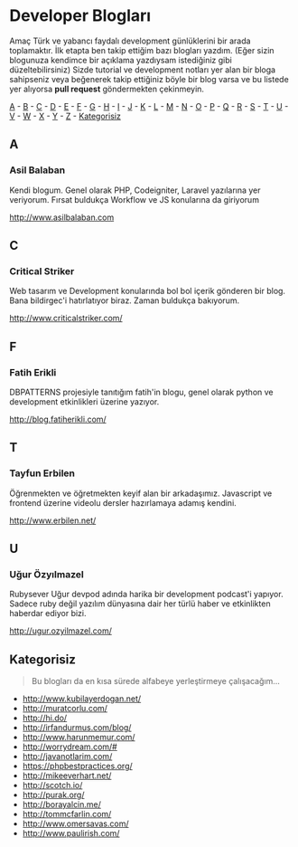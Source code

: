 # Developer Blogları

Amaç Türk ve yabancı faydalı development günlüklerini bir arada toplamaktır. İlk etapta ben takip ettiğim bazı blogları yazdım. (Eğer sizin blogunuza kendimce bir açıklama yazdıysam istediğiniz gibi düzeltebilirsiniz) Sizde tutorial ve development notları yer alan bir bloga sahipseniz veya beğenerek takip ettiğiniz böyle bir blog varsa ve bu listede yer alıyorsa **pull request** göndermekten çekinmeyin. 

[A](#a) - [B](#b) - [C](#c) - [D](#d) - [E](#e) - [F](#f) - [G](#g) - [H](#h) - [I](#i) - [J](#j) - [K](#k) - [L](#l) - [M](#m) - [N](#n) - [O](#o) - [P](#p) - [Q](#q) - [R](#r) - [S](#s) - [T](#t) - [U](#u) - [V](#v) - [W](#w) - [X](#x) - [Y](#y) - [Z](#z) - [Kategorisiz](#kategorisiz)


## A

### Asil Balaban

Kendi blogum. Genel olarak PHP, Codeigniter, Laravel yazılarına yer veriyorum. Fırsat buldukça Workflow ve JS konularına da giriyorum

http://www.asilbalaban.com

## C

### Critical Striker

Web tasarım ve Development konularında bol bol içerik gönderen bir blog. Bana bildirgec'i hatırlatıyor biraz. Zaman buldukça bakıyorum.

http://www.criticalstriker.com/

## F

### Fatih Erikli

DBPATTERNS projesiyle tanıtığım fatih'in blogu, genel olarak python ve development etkinlikleri üzerine yazıyor. 

http://blog.fatiherikli.com/

## T

### Tayfun Erbilen
Öğrenmekten ve öğretmekten keyif alan bir arkadaşımız. Javascript ve frontend üzerine videolu dersler hazırlamaya adamış kendini.

http://www.erbilen.net/


## U

### Uğur Özyılmazel
Rubysever Uğur devpod adında harika bir development podcast'i yapıyor. Sadece ruby değil yazılım dünyasına dair her türlü haber ve etkinlikten haberdar ediyor bizi. 

http://ugur.ozyilmazel.com/


## Kategorisiz
> Bu blogları da en kısa sürede alfabeye yerleştirmeye çalışacağım...


* http://www.kubilayerdogan.net/
* http://muratcorlu.com/
* http://hi.do/
* http://irfandurmus.com/blog/
* http://www.harunmemur.com/
* http://worrydream.com/#
* http://javanotlarim.com/
* https://phpbestpractices.org/
* http://mikeeverhart.net/
* http://scotch.io/
* http://purak.org/
* http://borayalcin.me/
* http://tommcfarlin.com/
* http://www.omersavas.com/
* http://www.paulirish.com/
